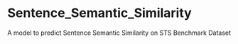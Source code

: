 # Sentence_Semantic_Similarity
A model to predict Sentence Semantic Similarity on STS Benchmark Dataset
